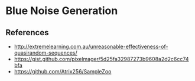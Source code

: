 # Blue Noise Generation

## References

- http://extremelearning.com.au/unreasonable-effectiveness-of-quasirandom-sequences/
- https://gist.github.com/pixelmager/5d25fa32987273b9608a2d2c6cc74bfa
- https://github.com/Atrix256/SampleZoo
